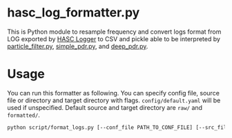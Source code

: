 # hasc_log_formatter.py
This is Python module to resample frequency and convert logs format from LOG exported by [HASC Logger](https://github.com/UCLabNU/HASC_Logger_Android) to CSV and pickle able to be interpreted by [particle_filter.py](https://github.com/kazumakano/particle_filter.py), [simple_pdr.py](https://github.com/kazumakano/simple_pdr.py), and [deep_pdr.py](https://github.com/kazumakano/deep_pdr.py).

# Usage
You can run this formatter as following.
You can specify config file, source file or directory and target directory with flags.
`config/default.yaml` will be used if unspecified.
Default source and target directory are `raw/` and `formatted/`.
```sh
python script/format_logs.py [--conf_file PATH_TO_CONF_FILE] [--src_file PATH_TO_SRC_FILE] [--src_dir PATH_TO_SRC_DIR] [--tgt_dir PATH_TO_TGT_DIR]
```
